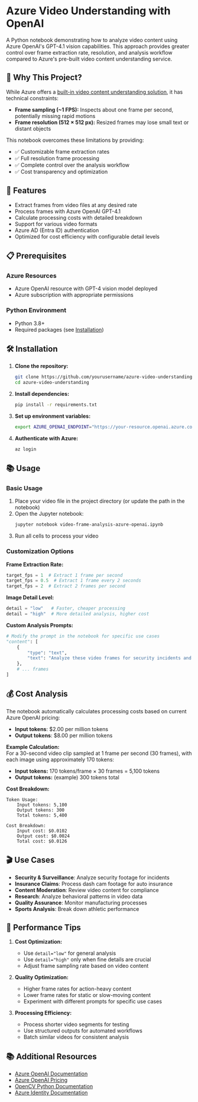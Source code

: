 # Azure Video Understanding with OpenAI

A Python notebook demonstrating how to analyze video content using Azure OpenAI's GPT-4.1 vision capabilities. This approach provides greater control over frame extraction rate, resolution, and analysis workflow compared to Azure's pre-built video content understanding service.

## 🎯 Why This Project?

While Azure offers a [built-in video content understanding solution](https://learn.microsoft.com/en-us/azure/ai-services/content-understanding/video/overview), it has technical constraints:

- **Frame sampling (~1 FPS):** Inspects about one frame per second, potentially missing rapid motions
- **Frame resolution (512 × 512 px):** Resized frames may lose small text or distant objects

This notebook overcomes these limitations by providing:
- ✅ Customizable frame extraction rates
- ✅ Full resolution frame processing
- ✅ Complete control over the analysis workflow
- ✅ Cost transparency and optimization

## 🚀 Features

- Extract frames from video files at any desired rate
- Process frames with Azure OpenAI GPT-4.1
- Calculate processing costs with detailed breakdown
- Support for various video formats
- Azure AD (Entra ID) authentication
- Optimized for cost efficiency with configurable detail levels

## 📋 Prerequisites

### Azure Resources
- Azure OpenAI resource with GPT-4 vision model deployed
- Azure subscription with appropriate permissions

### Python Environment
- Python 3.8+
- Required packages (see [Installation](#installation))

## 🛠️ Installation

1. **Clone the repository:**
   ```bash
   git clone https://github.com/yourusername/azure-video-understanding.git
   cd azure-video-understanding
   ```

2. **Install dependencies:**
   ```bash
   pip install -r requirements.txt
   ```

3. **Set up environment variables:**
   ```bash
   export AZURE_OPENAI_ENDPOINT="https://your-resource.openai.azure.com/"
   ```

4. **Authenticate with Azure:**
   ```bash
   az login
   ```

## 📚 Usage

### Basic Usage

1. Place your video file in the project directory (or update the path in the notebook)
2. Open the Jupyter notebook:
   ```bash
   jupyter notebook video-frame-analysis-azure-openai.ipynb
   ```
3. Run all cells to process your video

### Customization Options

**Frame Extraction Rate:**
```python
target_fps = 1  # Extract 1 frame per second
target_fps = 0.5  # Extract 1 frame every 2 seconds
target_fps = 2  # Extract 2 frames per second
```

**Image Detail Level:**
```python
detail = "low"   # Faster, cheaper processing
detail = "high"  # More detailed analysis, higher cost
```

**Custom Analysis Prompts:**
```python
# Modify the prompt in the notebook for specific use cases
"content": [
    {
        "type": "text",
        "text": "Analyze these video frames for security incidents and unusual activities."
    },
    # ... frames
]
```

## 💰 Cost Analysis

The notebook automatically calculates processing costs based on current Azure OpenAI pricing:

- **Input tokens**: $2.00 per million tokens
- **Output tokens**: $8.00 per million tokens

**Example Calculation:**  
For a 30-second video clip sampled at 1 frame per second (30 frames), with each image using approximately 170 tokens:

- **Input tokens:** 170 tokens/frame × 30 frames = 5,100 tokens
- **Output tokens:** (example) 300 tokens total

**Cost Breakdown:**
```
Token Usage:
    Input tokens: 5,100
    Output tokens: 300
    Total tokens: 5,400

Cost Breakdown:
    Input cost: $0.0102
    Output cost: $0.0024
    Total cost: $0.0126
```

## 🎬 Use Cases

- **Security & Surveillance**: Analyze security footage for incidents
- **Insurance Claims**: Process dash cam footage for auto insurance
- **Content Moderation**: Review video content for compliance
- **Research**: Analyze behavioral patterns in video data
- **Quality Assurance**: Monitor manufacturing processes
- **Sports Analysis**: Break down athletic performance


## 🔧 Performance Tips

1. **Cost Optimization:**
   - Use `detail="low"` for general analysis
   - Use `detail="high"` only when fine details are crucial
   - Adjust frame sampling rate based on video content

2. **Quality Optimization:**
   - Higher frame rates for action-heavy content
   - Lower frame rates for static or slow-moving content
   - Experiment with different prompts for specific use cases

3. **Processing Efficiency:**
   - Process shorter video segments for testing
   - Use structured outputs for automated workflows
   - Batch similar videos for consistent analysis


## 📚 Additional Resources

- [Azure OpenAI Documentation](https://learn.microsoft.com/en-us/azure/ai-services/openai/)
- [Azure OpenAI Pricing](https://azure.microsoft.com/en-us/pricing/details/cognitive-services/openai-service/)
- [OpenCV Python Documentation](https://docs.opencv.org/4.x/d6/d00/tutorial_py_root.html)
- [Azure Identity Documentation](https://learn.microsoft.com/en-us/python/api/overview/azure/identity-readme)
